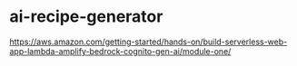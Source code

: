# ai-recipe-generator
https://aws.amazon.com/getting-started/hands-on/build-serverless-web-app-lambda-amplify-bedrock-cognito-gen-ai/module-one/

